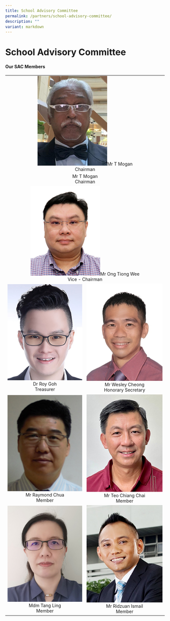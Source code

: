 ```yaml
---
title: School Advisory Committee
permalink: /partners/school-advisory-committee/
description: ""
variant: markdown
---
```

School Advisory Committee
======================

#### Our SAC Members

<table style="text-align: center;">
<tbody>
<tr>
<td align="center" colspan="2"><img src="/images/Partners/SAC/Mr_T_Mogan___Chairman.jpg" style="width:45%">Mr T Mogan <br> Chairman</td>
</tr>
<tr>
<td align="center" colspan="2">Mr T Mogan <br> Chairman</td>
</tr>
<tr>
</tr><tr>
<td align="center" colspan="2"><img src="/images/Partners/SAC/Mr_Ong_Tiong_Wee___Vice___Chairman.jpg" style="width:45%">Mr Ong Tiong Wee <br>Vice - Chairman</td>
</tr>
<tr>
</tr><tr><td align="center"><img src="/images/Partners/SAC/Dr_Roy_Goh___Treasurer.jpg" style="width:100%">Dr Roy Goh<br>Treasurer</td>
<td style="text-align:" align="center"><img src="/images/Partners/SAC/Mr_Wesley_Cheong___Honorary_Secretary.jpg" style="width:100%">Mr Wesley Cheong<br>Honorary Secretary</td>
</tr>
<tr>
<td align="center"><img src="/images/Partners/SAC/Mr_Raymond_Chua___Member.jpg" style="width:100%">Mr Raymond Chua<br>Member</td>
<td align="center"><img src="/images/Partners/SAC/Mr_Teo_Chiang_Chai___Member.jpg" style="width:100%">Mr Teo Chiang Chai<br>Member</td>
</tr>
<tr>
<td align="center"><img src="/images/Partners/SAC/Mdm_Tang_Ling___Member.jpg" style="width:100%">Mdm Tang Ling<br>Member</td>
<td align="center"><img src="/images/Partners/SAC/Mr_Ridzuan_Ismail___Member.jpg" style="width:100%">Mr Ridzuan Ismail<br>Member</td>
</tr>
</tbody></table>